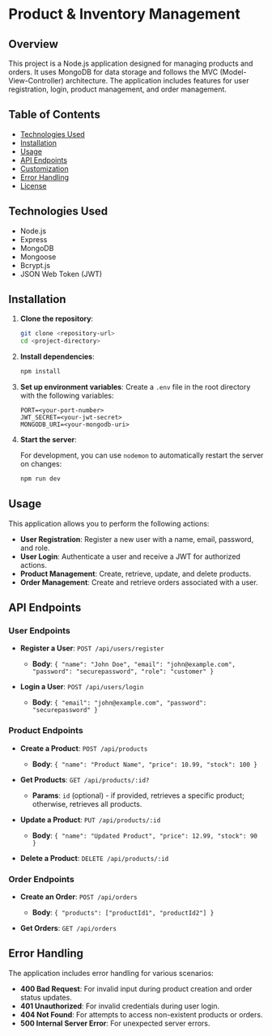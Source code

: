# Product & Inventory Management

## Overview

This project is a Node.js application designed for managing products and orders. It uses MongoDB for data storage and follows the MVC (Model-View-Controller) architecture. The application includes features for user registration, login, product management, and order management.

## Table of Contents

- [Technologies Used](#technologies-used)
- [Installation](#installation)
- [Usage](#usage)
- [API Endpoints](#api-endpoints)
- [Customization](#customization)
- [Error Handling](#error-handling)
- [License](#license)

## Technologies Used

- Node.js
- Express
- MongoDB
- Mongoose
- Bcrypt.js
- JSON Web Token (JWT)

## Installation

1. **Clone the repository**:

   ```bash
   git clone <repository-url>
   cd <project-directory>
   ```

2. **Install dependencies**:

   ```bash
   npm install
   ```

3. **Set up environment variables**: Create a `.env` file in the root directory with the following variables:

   ```
   PORT=<your-port-number>
   JWT_SECRET=<your-jwt-secret>
   MONGODB_URI=<your-mongodb-uri>
   ```

4. **Start the server**:

   For development, you can use `nodemon` to automatically restart the server on changes:

   ```bash
   npm run dev
   ```

## Usage

This application allows you to perform the following actions:

- **User Registration**: Register a new user with a name, email, password, and role.
- **User Login**: Authenticate a user and receive a JWT for authorized actions.
- **Product Management**: Create, retrieve, update, and delete products.
- **Order Management**: Create and retrieve orders associated with a user.

## API Endpoints

### User Endpoints

- **Register a User**: `POST /api/users/register`
  - **Body**: `{ "name": "John Doe", "email": "john@example.com", "password": "securepassword", "role": "customer" }`
  
- **Login a User**: `POST /api/users/login`
  - **Body**: `{ "email": "john@example.com", "password": "securepassword" }`

### Product Endpoints

- **Create a Product**: `POST /api/products`
  - **Body**: `{ "name": "Product Name", "price": 10.99, "stock": 100 }`
  
- **Get Products**: `GET /api/products/:id?`
  - **Params**: `id` (optional) - if provided, retrieves a specific product; otherwise, retrieves all products.

- **Update a Product**: `PUT /api/products/:id`
  - **Body**: `{ "name": "Updated Product", "price": 12.99, "stock": 90 }`
  
- **Delete a Product**: `DELETE /api/products/:id`

### Order Endpoints

- **Create an Order**: `POST /api/orders`
  - **Body**: `{ "products": ["productId1", "productId2"] }`
  
- **Get Orders**: `GET /api/orders`

## Error Handling

The application includes error handling for various scenarios:

- **400 Bad Request**: For invalid input during product creation and order status updates.
- **401 Unauthorized**: For invalid credentials during user login.
- **404 Not Found**: For attempts to access non-existent products or orders.
- **500 Internal Server Error**: For unexpected server errors.
